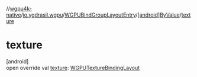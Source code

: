 //[wgpu4k-native](../../../../index.md)/[io.ygdrasil.wgpu](../../index.md)/[WGPUBindGroupLayoutEntry](../index.md)/[[android]ByValue](index.md)/[texture](texture.md)

# texture

[android]\
open override val [texture](texture.md): [WGPUTextureBindingLayout](../../-w-g-p-u-texture-binding-layout/index.md)
